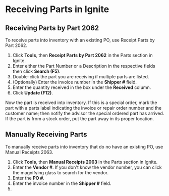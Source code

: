 # Receiving Parts in Ignite

## Receiving Parts by Part 2062

To receive parts into inventory with an existing PO, use Receipt Parts by Part 2062.

1. Click **Tools**, then **Receipt Parts by Part 2062** in the Parts section in Ignite.
2. Enter either the Part Number or a Description in the respective fields then click **Search (F5)**.
3. Double-click the part you are receiving if multiple parts are listed.
4. (Optionally) Enter the invoice number in the **Shipper #** field.
5. Enter the quantity received in the box under the **Received** column.
6. Click **Update (F12)**.

Now the part is received into inventory. If this is a special order, mark the part with a parts label indicating the invoice or repair order number and the customer name; then notify the advisor the special ordered part has arrived. If the part is from a stock order, put the part away in its proper location.

## Manually Receiving Parts

To manually receive parts into inventory that do no have an existing PO, use Manual Receipts 2063.

1. Click **Tools**, then **Manual Receipts 2063** in the Parts section in Ignite.
2. Enter the **Vendor #**. If you don't know the vendor number, you can click the magnifying glass to search for the vendor.
3. Enter the **PO #**.
4. Enter the invoice number in the **Shipper #** field.
5. 
